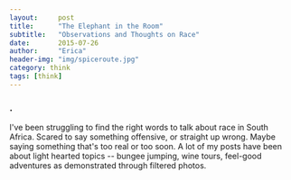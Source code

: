 ```yaml
---
layout:     post
title:      "The Elephant in the Room"
subtitle:   "Observations and Thoughts on Race"
date:       2015-07-26
author:     "Erica"
header-img: "img/spiceroute.jpg"
category: think
tags: [think]
---
```


<h3 class="section-heading">.</h3>

I've been struggling to find the right words to talk about race in South Africa. Scared to say something offensive, or straight up wrong. Maybe saying something that's too real or too soon. A lot of my posts have been about light hearted topics -- bungee jumping, wine tours, feel-good adventures as demonstrated through filtered photos.  